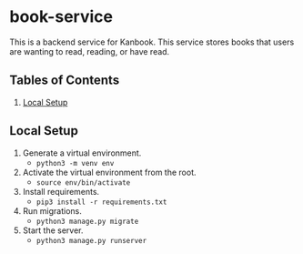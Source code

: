 # book-service

This is a backend service for Kanbook. This service stores books that users are wanting to read, reading, or have read.

## Tables of Contents

1. [Local Setup](#local-setup)

## Local Setup

1. Generate a virtual environment.
    - `python3 -m venv env`
2. Activate the virtual environment from the root.
    - `source env/bin/activate`
3. Install requirements.
    - `pip3 install -r requirements.txt`
4. Run migrations.
    - `python3 manage.py migrate`
5. Start the server.
    - `python3 manage.py runserver`